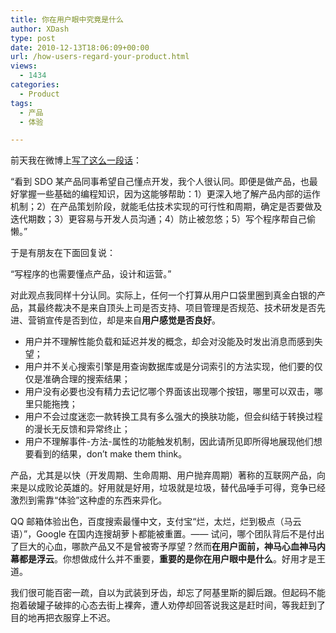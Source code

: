 ```yaml
---
title: 你在用户眼中究竟是什么
author: XDash
type: post
date: 2010-12-13T18:06:09+00:00
url: /how-users-regard-your-product.html
views:
  - 1434
categories:
  - Product
tags:
  - 产品
  - 体验

---
```

前天我在微博上<a href="http://" target="_blank">写了这么一段话</a>：

“看到 SDO 某产品同事希望自己懂点开发，我个人很认同。即便是做产品，也最好掌握一些基础的编程知识，因为这能够帮助：1）更深入地了解产品内部的运作机制；2）在产品策划阶段，就能毛估技术实现的可行性和周期，确定是否要做及迭代期数；3）更容易与开发人员沟通；4）防止被忽悠；5）写个程序帮自己偷懒。”

于是有朋友在下面回复说：

“写程序的也需要懂点产品，设计和运营。”

对此观点我同样十分认同。实际上，任何一个打算从用户口袋里圈到真金白银的产品，其最终裁决不是来自顶头上司是否支持、项目管理是否规范、技术研发是否先进、营销宣传是否到位，却是来自**用户感觉是否良好**。

  * 用户并不理解性能负载和延迟并发的概念，却会对没能及时发出消息而感到失望；
  * 用户并不关心搜索引擎是用查询数据库或是分词索引的方法实现，他们要的仅仅是准确合理的搜索结果；
  * 用户没有必要也没有精力去记忆哪个界面该出现哪个按钮，哪里可以双击，哪里只能拖拽；
  * 用户不会过度迷恋一款转换工具有多么强大的换肤功能，但会纠结于转换过程的漫长无反馈和异常终止；
  * 用户不理解事件-方法-属性的功能触发机制，因此请所见即所得地展现他们想要看到的结果，don&#8217;t make them think。

产品，尤其是以快（开发周期、生命周期、用户抛弃周期）著称的互联网产品，向来是以成败论英雄的。好用就是好用，垃圾就是垃圾，替代品唾手可得，竞争已经激烈到需靠“体验”这种虚的东西来异化。

QQ 邮箱体验出色，百度搜索最懂中文，支付宝“烂，太烂，烂到极点（马云语）”，Google 在国内连搜胡萝卜都能被重置。—— 试问，哪个团队背后不是付出了巨大的心血，哪款产品又不是曾被寄予厚望？然而**在用户面前，神马心血神马内幕都是浮云**。你想做成什么并不重要，**重要的是你在用户眼中是什么**。好用才是王道。

我们很可能百密一疏，自以为武装到牙齿，却忘了阿基里斯的脚后跟。但起码不能抱着破罐子破摔的心态去街上裸奔，遭人劝停却回答说我这是赶时间，等我赶到了目的地再把衣服穿上不迟。